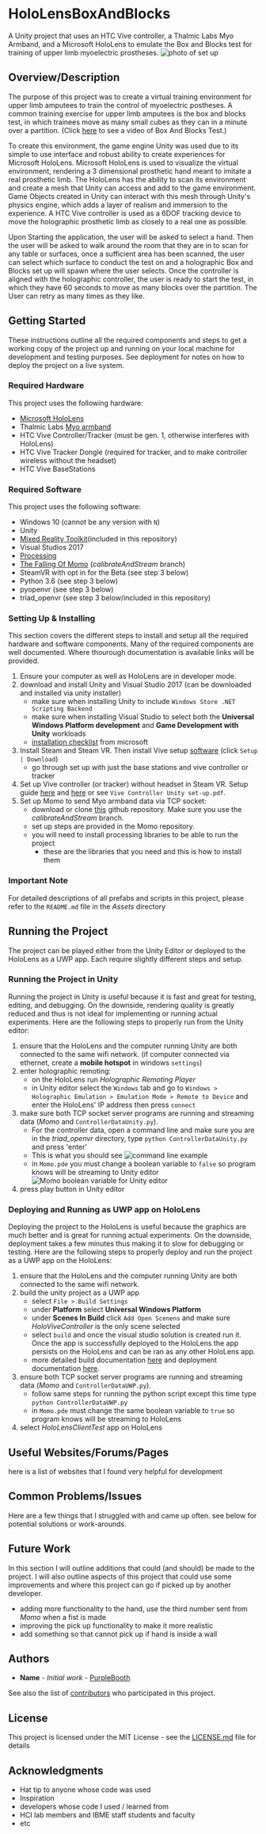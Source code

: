 # HoloLensBoxAndBlocks

A Unity project that uses an HTC Vive controller, a Thalmic Labs Myo Armband, and a Microsoft HoloLens to emulate the Box and Blocks test for training of upper limb myoelectric prostheses. 
![photo of set up](https://github.com/hcilab/HoloLensBoxAndBlocks/blob/master/Images/20180807_144659_HoloLens.jpg)
## Overview/Description

The purpose of this project was to create a virtual training environment for upper limb amputees to train the control of myoelectric postheses. A common training exercise for upper limb amputees is the box and blocks test, in which trainees move as many small cubes as they can in a minute over a partition. (Click [here](https://www.youtube.com/watch?v=aow02xRai8U) to see a video of Box And Blocks Test.)

To create this environment, the game engine Unity was used due to its simple to use interface and robust ability to create experiences for Microsoft HoloLens. Microsoft HoloLens is used to visualize the virtual environment, rendering a 3 dimensional prosthetic hand meant to imitate a real prosthetic limb. The HoloLens has the ability to scan its environment and create a mesh that Unity can access and add to the game environment. Game Objects created in Unity can interact with this mesh through Unity's physics engine, which adds a layer of realism and immersion to the experience. A HTC Vive controller is used as a 6DOF tracking device to move the holographic prosthetic limb as closely to a real one as possible.

Upon Starting the application, the user will be asked to select a hand. Then the user will be asked to walk around the room that they are in to scan for any table or surfaces, once a sufficient area has been scanned, the user can select which surface to conduct the test on and a holographic Box and Blocks set up will spawn where the user selects. Once the controller is aligned with the holographic controller, the user is ready to start the test, in which they have 60 seconds to move as many blocks over the partition. The User can retry as many times as they like.

## Getting Started

These instructions outline all the required components and steps to get a working copy of the project up and running on your local machine for development and testing purposes. See deployment for notes on how to deploy the project on a live system.

### Required Hardware

This project uses the following hardware:

* [Microsoft HoloLens](https://www.microsoft.com/en-us/hololens)
* Thalmic Labs [Myo armband](https://www.myo.com/)
* HTC Vive Controller/Tracker (must be gen. 1, otherwise interferes with HoloLens)
* HTC Vive Tracker Dongle (required for tracker, and to make controller wireless without the headset)
* HTC Vive BaseStations

### Required Software

This project uses the following software:

* Windows 10 (cannot be any version with `N`)
* Unity
* [Mixed Reality Toolkit](https://github.com/Microsoft/MixedRealityToolkit-Unity)(included in this repository)
* Visual Studios 2017
* [Processing](https://processing.org/download/) 
* [The Falling Of Momo](https://github.com/hcilab/Momo) (*calibrateAndStream* branch)
* SteamVR with opt in for the Beta (see step 3 below)
* Python 3.6 (see step 3 below)
* pyopenvr (see step 3 below)
* triad_openvr (see step 3 below/included in this repository)

### Setting Up & Installing

This section covers the different steps to install and setup all the required hardware and software components. Many of the required components are well documented. Where thourough documentation is available links will be provided.

1. Ensure your computer as well as HoloLens are in developer mode.
1. download and install Unity and Visual Studio 2017 (can be downloaded and installed via unity installer)
    * make sure when installing Unity to include `Windows Store .NET Scripting Backend`
    * make sure when installing Visual Studio to select both the **Universal Windows Platform development** and **Game Development with Unity** workloads
    * [installation checklist](https://docs.microsoft.com/en-us/windows/mixed-reality/install-the-tools) from microsoft
1. Install Steam and Steam VR. Then install Vive setup [software](https://www.vive.com/eu/) (click `Setup | Download`)
    * go through set up with just the base stations and vive controller or tracker
1. Set up Vive controller (or tracker) without headset in Steam VR. Setup guide [here](https://www.roadtovr.com/how-to-use-the-htc-vive-tracker-without-a-vive-headset/) and [here](http://www.pencilsquaregames.com/getting-steamvr-tracking-data-in-unity-without-a-hmd/) or see `Vive Controller Unity set-up.pdf`.
1. Set up Momo to send Myo armband data via TCP socket:
    * download or clone [this](https://github.com/hcilab/Momo) github repository. Make sure you use the *calibrateAndStream* branch.
    * set up steps are provided in the Momo repository.
    * you will need to install processing libraries to be able to run the project
        * these are the libraries that you need and this is how to install them

### Important Note

For detailed descriptions of all prefabs and scripts in this project, please refer to the `README.md` file in the *Assets* directory

## Running the Project

The project can be played either from the Unity Editor or deployed to the HoloLens as a UWP app. Each require slightly different steps and setup.

### Running the Project in Unity

Running the project in Unity is useful because it is fast and great for testing, editing, and debugging. On the downside, rendering quality is greatly reduced and thus is not ideal for implementing or running actual experiments. Here are the following steps to properly run from the Unity editor:

1. ensure that the HoloLens and the computer running Unity are both connected to the same wifi network. (if computer connected via ethernet, create a **mobile hotspot** in windows `settings`)
1. enter holographic remoting:
    * on the HoloLens run *Holographic Remoting Player*
    * in Unity editor select the `Windows` tab and go to `Windows > Holographic Emulation > Emulation Mode > Remote to Device` and enter the HoloLens' IP address then press `connect`
1. make sure both TCP socket server programs are running and streaming data (*Momo* and `ControllerDataUnity.py`).
    * For the controller data, open a command line and make sure you are in the *triad_openvr* directory, type `python ControllerDataUnity.py` and press 'enter'
    * This is what you should see ![command line example](https://github.com/hcilab/HoloLensBoxAndBlocks/blob/master/Images/CMDlineConnected2.PNG)
    * in `Momo.pde` you must change a boolean variable to `false` so program knows will be streaming to Unity editor ![Momo boolean variable for Unity editor](https://github.com/hcilab/HoloLensBoxAndBlocks/blob/master/Images/InkedMomoBoolean.jpg)
1. press play button in Unity editor 

### Deploying and Running as UWP app on HoloLens

Deploying the project to the HoloLens is useful because the graphics are much better and is great for running actual experiments. On the downside, deployment takes a few minutes thus making it to slow for debugging or testing. Here are the following steps to properly deploy and run the project as a UWP app on the HoloLens:

1. ensure that the HoloLens and the computer running Unity are both connected to the same wifi network.
1. build the unity project as a UWP app
    * select `File > Build Settings`
    * under **Platform** select **Universal Windows Platform**
    * under **Scenes In Build** click `Add Open Scenens` and make sure *HoloViveController* is the only scene selected
    * select `build` and once the visual studio solution is created run it. Once the app is successfully deployed to the HoloLens the app persists on the HoloLens and can be ran as any other HoloLens app.
    * more detailed build documentation [here](https://docs.microsoft.com/en-us/windows/mixed-reality/exporting-and-building-a-unity-visual-studio-solution) and deployment documentation [here](https://docs.microsoft.com/en-us/windows/mixed-reality/using-visual-studio).
1. ensure both TCP socket server programs are running and streaming data (*Momo* and `ControllerDataUWP.py`).
    * follow same steps for running the python script except this time type `python ControllerDataUWP.py`
    * in `Momo.pde` must change the same boolean variable to `true` so program knows will be streaming to HoloLens
1. select *HoloLensClientTest* app on HoloLens

## Useful Websites/Forums/Pages

here is a list of websites that I found very helpful for development

## Common Problems/Issues

Here are a few things that I struggled with and came up often. see below for potential solutions or work-arounds.

## Future Work

In this section I will outline additions that could (and should) be made to the project. I will also outline aspects of this project that could use some improvements and where this project can go if picked up by another developer.

* adding more functionality to the hand, use the third number sent from *Momo* when a fist is made
* improving the pick up functionality to make it more realistic
* add something so that cannot pick up if hand is inside a wall

## Authors

* **Name** - *Initial work* - [PurpleBooth](https://github.com/PurpleBooth)

See also the list of [contributors](https://github.com/your/project/contributors) who participated in this project.

## License

This project is licensed under the MIT License - see the [LICENSE.md](LICENSE.md) file for details

## Acknowledgments

* Hat tip to anyone whose code was used
* Inspiration
* developers whose code I used / learned from
* HCI lab members and IBME staff students and faculty
* etc